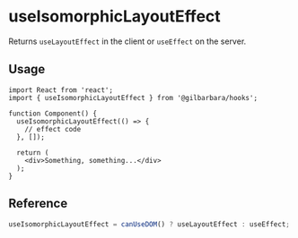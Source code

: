 # useIsomorphicLayoutEffect

Returns `useLayoutEffect` in the client or `useEffect` on the server.

## Usage

```tsx
import React from 'react';
import { useIsomorphicLayoutEffect } from '@gilbarbara/hooks';

function Component() {
  useIsomorphicLayoutEffect(() => {
    // effect code
  }, []);

  return (
    <div>Something, something...</div>
  );
}
```

## Reference

```typescript
useIsomorphicLayoutEffect = canUseDOM() ? useLayoutEffect : useEffect;
```
